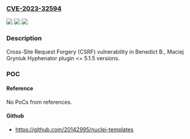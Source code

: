 ### [CVE-2023-32594](https://cve.mitre.org/cgi-bin/cvename.cgi?name=CVE-2023-32594)
![](https://img.shields.io/static/v1?label=Product&message=Hyphenator&color=blue)
![](https://img.shields.io/static/v1?label=Version&message=n%2Fa%3C%3D%205.1.5%20&color=brighgreen)
![](https://img.shields.io/static/v1?label=Vulnerability&message=CWE-352%20Cross-Site%20Request%20Forgery%20(CSRF)&color=brighgreen)

### Description

Cross-Site Request Forgery (CSRF) vulnerability in Benedict B., Maciej Gryniuk Hyphenator plugin <= 5.1.5 versions.

### POC

#### Reference
No PoCs from references.

#### Github
- https://github.com/20142995/nuclei-templates

